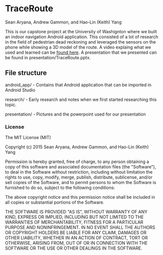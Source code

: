 # TraceRoute
Sean Aryana, Andrew Gammon, and Hao-Lin (Keith) Yang

This is our capstone project at the University of Washignton where we built an indoor navigation Android application. This consisted of a lot of research in the field of pedestrian dead reckoning and leveraged the sensors on the phone while showing a 3D model of the route. A video explaing what we used and learned can be [found here](https://www.youtube.com/watch?v=4LEQh_zvMzM&feature=youtu.be). A presentation that we presented can be found in presentation/TraceRoute.pptx.

## File structure
android_app/ - Contains that Android application that can be imported in Android Studio

research/ - Early research and notes when we first started researching this topic.

presentation/ - Pictures and the powerpoint used for our presentation

### License

The MIT License (MIT)

Copyright (c) 2015 Sean Aryana, Andrew Gammon, and Hao-Lin (Keith) Yang

Permission is hereby granted, free of charge, to any person obtaining a copy
of this software and associated documentation files (the "Software"), to deal
in the Software without restriction, including without limitation the rights
to use, copy, modify, merge, publish, distribute, sublicense, and/or sell
copies of the Software, and to permit persons to whom the Software is
furnished to do so, subject to the following conditions:

The above copyright notice and this permission notice shall be included in all
copies or substantial portions of the Software.

THE SOFTWARE IS PROVIDED "AS IS", WITHOUT WARRANTY OF ANY KIND, EXPRESS OR
IMPLIED, INCLUDING BUT NOT LIMITED TO THE WARRANTIES OF MERCHANTABILITY,
FITNESS FOR A PARTICULAR PURPOSE AND NONINFRINGEMENT. IN NO EVENT SHALL THE
AUTHORS OR COPYRIGHT HOLDERS BE LIABLE FOR ANY CLAIM, DAMAGES OR OTHER
LIABILITY, WHETHER IN AN ACTION OF CONTRACT, TORT OR OTHERWISE, ARISING FROM,
OUT OF OR IN CONNECTION WITH THE SOFTWARE OR THE USE OR OTHER DEALINGS IN THE
SOFTWARE.
